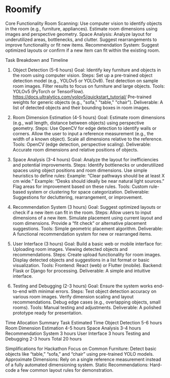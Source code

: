 # Roomify
Core Functionality
Room Scanning:
Use computer vision to identify objects in the room (e.g., furniture, appliances).
Estimate room dimensions using images and perspective geometry.
Space Analysis:
Analyze layout for underutilized areas, bottlenecks, and clutter.
Suggest rearrangements to improve functionality or fit new items.
Recommendation System:
Suggest optimized layouts or confirm if a new item can fit within the existing room.

Task Breakdown and Timeline
1. Object Detection (5-6 hours)
Goal: Identify key furniture and objects in the room using computer vision.
Steps:
Set up a pre-trained object detection model (e.g., YOLOv5 or YOLOv8).
Test detection on sample room images.
Filter results to focus on furniture and large objects.
Tools:
YOLOv5 (PyTorch or TensorFlow). 
https://docs.ultralytics.com/yolov5/quickstart_tutorial/ 
Pre-trained weights for generic objects (e.g., "sofa," "table," "chair").
Deliverable: A list of detected objects and their bounding boxes in room images.

2. Room Dimension Estimation (4-5 hours)
Goal: Estimate room dimensions (e.g., wall length, distance between objects) using perspective geometry.
Steps:
Use OpenCV for edge detection to identify walls or corners.
Allow the user to input a reference measurement (e.g., the width of a known object).
Scale all dimensions relative to the reference.
Tools:
OpenCV (edge detection, perspective scaling).
Deliverable: Accurate room dimensions and relative positions of objects.

3. Space Analysis (3-4 hours)
Goal: Analyze the layout for inefficiencies and potential improvements.
Steps:
Identify bottlenecks or underutilized spaces using object positions and room dimensions.
Use simple heuristics to define rules:
Example: “Clear pathways should be at least X cm wide.”
Example: “Desks should ideally be near natural light sources.”
Flag areas for improvement based on these rules.
Tools:
Custom rule-based system or clustering for space categorization.
Deliverable: Suggestions for decluttering, rearrangement, or improvement.

4. Recommendation System (3 hours)
Goal: Suggest optimized layouts or check if a new item can fit in the room.
Steps:
Allow users to input dimensions of a new item.
Simulate placement using current layout and room dimensions.
Provide a “fit check” or alternative placement suggestions.
Tools:
Simple geometric placement algorithm.
Deliverable: A functional recommendation system for new or rearranged items.

5. User Interface (3 hours)
Goal: Build a basic web or mobile interface for:
Uploading room images.
Viewing detected objects and recommendations.
Steps:
Create upload functionality for room images.
Display detected objects and suggestions in a list format or basic visualization.
Tools:
Frontend: React (web) or Flutter (mobile).
Backend: Flask or Django for processing.
Deliverable: A simple and intuitive interface.

6. Testing and Debugging (2-3 hours)
Goal: Ensure the system works end-to-end with minimal errors.
Steps:
Test object detection accuracy on various room images.
Verify dimension scaling and layout recommendations.
Debug edge cases (e.g., overlapping objects, small rooms).
Tools:
Manual testing and adjustments.
Deliverable: A polished prototype ready for presentation.

Time Allocation Summary
Task
Estimated Time
Object Detection
5-6 hours
Room Dimension Estimation
4-5 hours
Space Analysis
3-4 hours
Recommendation System
3 hours
User Interface
3 hours
Testing and Debugging
2-3 hours
Total
20 hours


Simplifications for Hackathon
Focus on Common Furniture:
Detect basic objects like “table,” “sofa,” and “chair” using pre-trained YOLO models.
Approximate Dimensions:
Rely on a single reference measurement instead of a fully automated dimensioning system.
Static Recommendations:
Hard-code a few common layout rules for demonstration.



